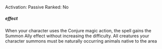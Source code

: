 Activation: Passive
Ranked: No
##### effect
When your character uses the Conjure magic
action, the spell gains the Summon Ally effect
without increasing the difficulty. All creatures
your character summons must be naturally
occurring animals native to the area